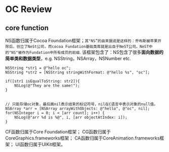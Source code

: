 #  OC Review

## core function

NS函数归属于Cocoa Foundation框架；`其"NS”的由来据说是这样的：乔布斯被苹果开除后，创立了NeSt公司，而cocoa Fundation基础类库就是出自于NeST公司，NeST中的"NS"被作为Fundation中所有成员的前缀`.
该框架包含了：NS包含了很多**面向数据的简单类和数据类型**，e.g. NSString，NSArray，NSNumber etc.
```oc
NSString *str1 = @"hello oc";
NSString *str2 = [NSString stringWithFormat: @"hello %s", "oc"];

if([str1 isEqualToString: str2]){
    NSLog(@"They are the same!");
}


// 只能存储oc对象，最后画nil表示结束的标记符号，nil在C语言中表示对象的null值。
NSArray *arr = [NSArray arrayWithObjects: @"hello", @"oc", nil];
for(NSInteger i = 0; i < [arr count]; i++) {
    NSLog(@"arr %d is %@", i, [arr objectAtIndex: i]);
}
```

CF函数归属于Core Foundation框架；
CG函数归属于CoreGraphics.frameworks框架；
CA函数归属于CoreAnimation.frameworks框架；
UI函数归属于UIKit框架。



